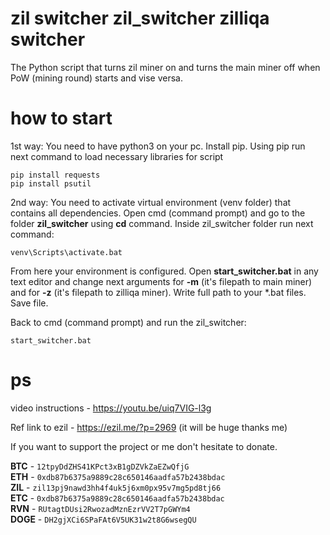 # zil switcher zil_switcher zilliqa switcher
The Python script that turns zil miner on and turns the main miner off when PoW (mining round) starts and vise versa.


# how to start
1st way:
You need to have python3 on your pc. Install pip.
Using pip run next command to load necessary libraries for script

`pip install requests` </br>
`pip install psutil` </br>

2nd way:
You need to activate virtual environment (venv folder) that contains all dependencies.
Open cmd (command prompt) and go to the folder **zil_switcher** using **cd** command.
Inside zil_switcher folder run next command:

`venv\Scripts\activate.bat`

From here your environment is configured. 
Open **start_switcher.bat** in any text editor and change next arguments
for **-m** (it's filepath to main miner) and for **-z** (it's filepath to zilliqa miner).
Write full path to your *.bat files. 
Save file.

Back to cmd (command prompt) and run the zil_switcher:

`start_switcher.bat`

# ps
video instructions - https://youtu.be/uiq7VIG-l3g

Ref link to ezil - https://ezil.me/?p=2969 (it will be huge thanks me)

If you want to support the project or me don't hesitate to donate.

**BTC** - `12tpyDdZHS41KPct3xB1gDZVkZaEZwQfjG` </br>
**ETH** - `0xdb87b6375a9889c28c650146aadfa57b2438bdac` </br>
**ZIL** - `zil13pj9nawd3hh4f4uk5j6xm0px95v7mg5pd8tj66` </br>
**ETC** - `0xdb87b6375a9889c28c650146aadfa57b2438bdac` </br>
**RVN** - `RUtagtDUsi2RwozadMznEzrVV2T7pGWYm4` </br>
**DOGE** - `DH2gjXCi6SPaFAt6V5UK31w2t8G6wsegQU` </br>

